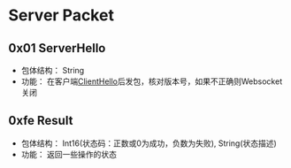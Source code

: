 # Server Packet

## 0x01 ServerHello
- 包体结构： String
- 功能： 在客户端[ClientHello](https://github.com/flourchat/FlourChat-Server-Document/blob/master/ClientPacket/README.md#0x01-clienthello)后发包，核对版本号，如果不正确则Websocket关闭

## 0xfe Result
- 包体结构： Int16(状态码：正数或0为成功，负数为失败), String(状态描述)
- 功能： 返回一些操作的状态
